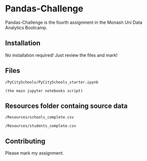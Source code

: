 # Pandas-Challenge

Pandas-Challenge is the fourth assignment in the Monash Uni Data Analytics Bootcamp.

## Installation
No installation required! Just review the files and mark!

## Files
    /PyCitySchools/PyCitySchools_starter.ipynb

`(the main jupyter notebooks script)`

## Resources folder containg source data
    /Resources/schools_complete.csv

    /Resources/students_complete.csv

## Contributing
Please mark my assignment.